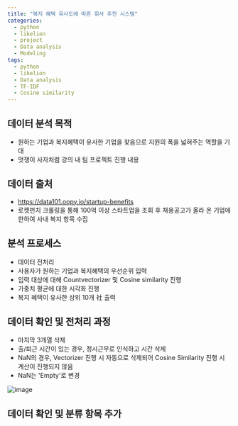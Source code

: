 ```yaml
---
title: "복지 혜택 유사도에 따른 회사 추천 시스템"
categories:
  - python
  - likelion
  - project
  - Data analysis
  - Modeling
tags:
  - python
  - likelion
  - Data analysis
  - TF-IDF
  - Cosine similarity
---
```

## 데이터 분석 목적
- 원하는 기업과 복지혜택이 유사한 기업을 찾음으로 지원의 폭을 넓혀주는 역할을 기대
- 멋쟁이 사자처럼 강의 내 팀 프로젝트 진행 내용

## 데이터 출처
- https://data101.oopy.io/startup-benefits
- 로켓펀치 크롤링을 통해 100억 이상 스타트업을 조회 후 채용공고가 올라 온 기업에 한하여 사내 복지 항목 수집

## 분석 프로세스
- 데이터 전처리
- 사용자가 원하는 기업과 복지혜택의 우선순위 입력
- 입력 대상에 대해 Countvectorizer 및 Cosine similarity 진행
- 가중치 평균에 대한 시각화 진행
- 복지 혜택이 유사한 상위 10개 社 출력

## 데이터 확인 및 전처리 과정
- 마지막 3개열 삭제
- 출/퇴근 시간이 있는 경우, 정시근무로 인식하고 시간 삭제
- NaN의 경우, Vectorizer 진행 시 자동으로 삭제되어 Cosine Similarity 진행 시 계산이 진행되지 않음
- NaN는 'Empty'로 변경
 
![image](https://user-images.githubusercontent.com/88296152/134449039-e49afcfb-316d-42c4-a690-fa7d5882adc2.png)

## 데이터 확인 및 분류 항목 추가
